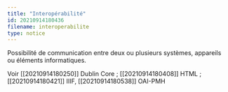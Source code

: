 ```yaml
---
title: "Interopérabilité"
id: 20210914180436
filename: interoperabilite
type: notice
---
```


Possibilité de communication entre deux ou plusieurs systèmes, appareils ou éléments informatiques.

Voir [[20210914180250]] Dublin Core ; [[20210914180408]] HTML ; [[20210914180421]] IIIF, [[20210914180538]] OAI-PMH

